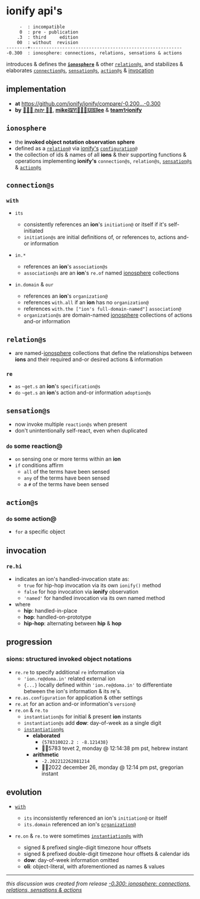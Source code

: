 # ionify api's

         -  : incompatible
         0  : pre - publication
        .3  : third     edition
        00  : without  revision
    --------+---------------------------------------------------------
    -0.300  : ionosphere: connections, relations, sensations & actions

introduces & defines the [**`ionosphere`**](#ionosphere) & other
[`relation@s`](#relations), and stabilizes & elaborates
[`connection@s`](#connections), [`sensation@s`](#sensations),
[`action@s`](#actions) & [invocation](#invocation)

## implementation

+ **at** <https://github.com/ionify/ionify/compare/-0.200...-0.300>
+ **by** [**🙇🏾‍♂️ יהוה 🤲🏾**](https://deal.ionify.net/),
  [**mike🇬🇾👨🏾‍💻🇺🇸lee**](https://github.com/iskitz)
  & [**team✨ionify**](https://team.ionify.net/)

## `ionosphere`

+ the **invoked object notation observation sphere**
+ defined as a [`relation@`](#relations) via [ionify's](https://meet.ionify.net/)
  [`configuration@`](#sions-structured-invoked-object-notations)
+ the collection of ids & names of all **ions** & their supporting functions &
  operations implementing **ionify's** `connection@s`, `relation@s`,
  [`sensation@s`](#sensations) & [`action@s`](#actions)

## `connection@s`

### `with`

+ `its`
  + consistently references an **ion**'s `initiation@` or itself if it's
    self-initiated
  + `initiation@s` are initial definitions of, or references to, actions
    and-or information
+ `in.*`
  + references an **ion**'s `association@s`
  + `association@s` are an **ion**'s `re.of` named [ionosphere](#ionosphere)
    collections

+ `in.domain` & `our`
  + references an **ion**'s `organization@`
  + references `with.all` if an **ion** has no `organization@`
  + references `with.the ["ion's full-domain-named"]` `association@`
  + `organization@s` are domain-named [ionosphere](#ionosphere) collections of
    actions and-or information

## `relation@s`

+ are named-[ionosphere](#ionosphere) collections that define the relationships
  between **ions** and their required and-or desired actions & information

### `re`

+ `as` `~get.s` an **ion**'s `specification@s`
+ `do` `~get.s` an **ion**'s action and-or information `adoption@s`

## `sensation@s`

+ now invoke multiple `reaction@s` when present
+ don't unintentionally self-react, even when duplicated

### `do` some reaction@

+ `on` sensing one or more terms within an **ion**
+ `if` conditions affirm
  + `all` of the terms have been sensed
  + `any` of the terms have been sensed
  + a `#` of the terms have been sensed

## `action@s`

### `do` some action@

+ `for` a specific object

## invocation

### `re.hi`

+ indicates an ion's handled-invocation state as:
  + `true` for hip-hop invocation via its own `ionify()` method
  + `false` for hop invocation via **ionify** observation
  + `'named'` for handled invocation via its own named method
+ where
  + **hip**: handled-in-place
  + **hop**: handled-on-prototype
  + **hip-hop**: alternating between **hip** & **hop**

## progression

### sions: structured invoked object notations

+ `re.re` to specify additional `re` information via
  + `'ion.re@doma.in'` related external ion
  + `{...}` locally defined within `'ion.re@doma.in'` to differentiate between
    the ion's information & its re's.
+ `re.as.configuration` for application & other settings
+ `re.at` for an action and-or information's `version@`
+ `re.on` & `re.to`
  + `instantiation@s` for initial & present **ion** instants
  + `instantiation@s` add **dow**: day-of-week as a single digit
  + [`instantiation@s`](https://baramita.github.io/specs/)
    + **elaborated**
      + `{578310022.2 : -8.121438}`
      + ☝🏾5783 tevet 2, monday @ 12:14:38 pm pst, hebrew instant
    + **arithmetic**
      + `-2.202212262081214`
      + ☝🏾2022 december 26, monday @ 12:14 pm pst, gregorian instant

## evolution

+ [`with`](#with)
  + `its` inconsistently referenced an ion's `initiation@` or itself
  + `its.domain` referenced an ion's [`organization@`](#with)

+ `re.on` & `re.to` were sometimes [`instantiation@s`](#sions-structured-invoked-object-notations)
  with
  + signed & prefixed single-digit timezone hour offsets
  + signed & prefixed double-digit timezone hour offsets & calendar ids
  + **dow**: day-of-week information omitted
  + **oli**: object-literal, with aforementioned as names & values

<hr />
<em>this discussion was created from release
<a href='https://github.com/ionify/ionify/releases/tag/-0.300'>
-0.300: ionosphere: connections, relations, sensations & actions
</a>
</em>
